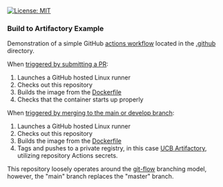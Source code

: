 [![License: MIT](https://img.shields.io/badge/License-MIT-yellow.svg)](https://opensource.org/licenses/MIT)

### Build to Artifactory Example

Demonstration of a simple GitHub [actions workflow](https://github.com/UCBoulder/build-to-artifactory-example/actions) located in the [.github](https://github.com/UCBoulder/build-to-artifactory-example/tree/main/.github) directory.

When [triggered by submitting a PR](https://github.com/UCBoulder/build-to-artifactory-example/blob/main/.github/workflows/check-container.yml#L3-L7):
1. Launches a GitHub hosted Linux runner
2. Checks out this repository
3. Builds the image from the [Dockerfile](https://github.com/UCBoulder/build-to-artifactory-example/blob/main/Dockerfile)
4. Checks that the container starts up properly

When [triggered by merging to the main or develop branch](https://github.com/UCBoulder/build-to-artifactory-example/blob/main/.github/workflows/build-to-artifactory.yml#L3-L7):
1. Launches a GitHub hosted Linux runner
2. Checks out this repository
3. Builds the image from the [Dockerfile](https://github.com/UCBoulder/build-to-artifactory-example/blob/main/Dockerfile)
4. Tags and pushes to a private registry, in this case [UCB Artifactory](https://artifactory.colorado.edu), utilizing repository Actions secrets.

This repository loosely operates around the [git-flow](https://www.atlassian.com/git/tutorials/comparing-workflows/gitflow-workflow) branching model, however, the "main" branch replaces the "master" branch.
